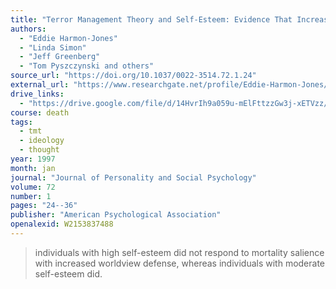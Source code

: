 ```yaml
---
title: "Terror Management Theory and Self-Esteem: Evidence That Increased Self-Esteem Reduced Mortality Salience Effects"
authors:
  - "Eddie Harmon-Jones"
  - "Linda Simon"
  - "Jeff Greenberg"
  - "Tom Pyszczynski and others"
source_url: "https://doi.org/10.1037/0022-3514.72.1.24"
external_url: "https://www.researchgate.net/profile/Eddie-Harmon-Jones/publication/232484435_Terror_Management_Theory_and_Self-Esteem_Evidence_That_Increased_Self-Esteem_Reduces_Mortality_Salience_Effects/links/0fcfd51179ff793bd7000000/Terror-Management-Theory-and-Self-Esteem-Evidence-That-Increased-Self-Esteem-Reduces-Mortality-Salience-Effects.pdf"
drive_links:
  - "https://drive.google.com/file/d/14HvrIh9a059u-mElFttzzGw3j-xETVzz/view?usp=drivesdk"
course: death
tags:
  - tmt
  - ideology
  - thought
year: 1997
month: jan
journal: "Journal of Personality and Social Psychology"
volume: 72
number: 1
pages: "24--36"
publisher: "American Psychological Association"
openalexid: W2153837488
---
```


> individuals with high self-esteem did not respond to mortality salience with increased worldview defense, whereas individuals with moderate self-esteem did.

